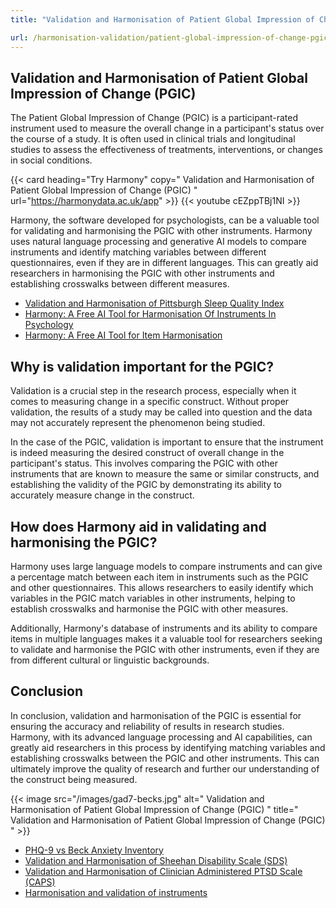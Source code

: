 ```yaml
---
title: "Validation and Harmonisation of Patient Global Impression of Change (PGIC)"

url: /harmonisation-validation/patient-global-impression-of-change-pgic
---
```


## Validation and Harmonisation of Patient Global Impression of Change (PGIC)

The Patient Global Impression of Change (PGIC) is a participant-rated instrument used to measure the overall change in a participant's status over the course of a study. It is often used in clinical trials and longitudinal studies to assess the effectiveness of treatments, interventions, or changes in social conditions.

{{< card heading="Try Harmony" copy=" Validation and Harmonisation of Patient Global Impression of Change (PGIC) " url="https://harmonydata.ac.uk/app" >}}
{{< youtube cEZppTBj1NI >}}

Harmony, the software developed for psychologists, can be a valuable tool for validating and harmonising the PGIC with other instruments. Harmony uses natural language processing and generative AI models to compare instruments and identify matching variables between different questionnaires, even if they are in different languages. This can greatly aid researchers in harmonising the PGIC with other instruments and establishing crosswalks between different measures.

* [Validation and Harmonisation of Pittsburgh Sleep Quality Index](/harmonisation-validation/pittsburgh-sleep-quality-index)
* [Harmony: A Free AI Tool for Harmonisation Of Instruments In Psychology](/item-harmonisation/harmony-a-free-ai-tool-for-harmonisation-of-instruments-in-psychology)
* [Harmony: A Free AI Tool for Item Harmonisation](/item-harmonisation/harmony-a-free-ai-tool-for-item-harmonisation)

## Why is validation important for the PGIC?

Validation is a crucial step in the research process, especially when it comes to measuring change in a specific construct. Without proper validation, the results of a study may be called into question and the data may not accurately represent the phenomenon being studied.

In the case of the PGIC, validation is important to ensure that the instrument is indeed measuring the desired construct of overall change in the participant's status. This involves comparing the PGIC with other instruments that are known to measure the same or similar constructs, and establishing the validity of the PGIC by demonstrating its ability to accurately measure change in the construct.

## How does Harmony aid in validating and harmonising the PGIC?

Harmony uses large language models to compare instruments and can give a percentage match between each item in instruments such as the PGIC and other questionnaires. This allows researchers to easily identify which variables in the PGIC match variables in other instruments, helping to establish crosswalks and harmonise the PGIC with other measures.

Additionally, Harmony's database of instruments and its ability to compare items in multiple languages makes it a valuable tool for researchers seeking to validate and harmonise the PGIC with other instruments, even if they are from different cultural or linguistic backgrounds.

## Conclusion

In conclusion, validation and harmonisation of the PGIC is essential for ensuring the accuracy and reliability of results in research studies. Harmony, with its advanced language processing and AI capabilities, can greatly aid researchers in this process by identifying matching variables and establishing crosswalks between the PGIC and other instruments. This can ultimately improve the quality of research and further our understanding of the construct being measured. 


{{< image src="/images/gad7-becks.jpg" alt=" Validation and Harmonisation of Patient Global Impression of Change (PGIC) " title=" Validation and Harmonisation of Patient Global Impression of Change (PGIC) " >}}









* [PHQ-9 vs Beck Anxiety Inventory](/phq-9-vs-beck-anxiety-inventory)
* [Validation and Harmonisation of Sheehan Disability Scale (SDS)](/harmonisation-validation/sheehan-disability-scale-sds)
* [Validation and Harmonisation of Clinician Administered PTSD Scale (CAPS)](/harmonisation-validation/clinician-administered-ptsd-scale-caps)
* [Harmonisation and validation of instruments](/harmonisation-validation/)